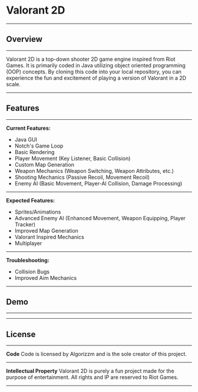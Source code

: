 Valorant 2D
===========

---

## Overview
-----------

Valorant 2D is a top-down shooter 2D game engine inspired from Riot Games. It is primarily coded in Java utilizing object oriented programming (OOP) concepts. By cloning this code into your local repository, you can experience the fun and excitement of playing a version of Valorant in a 2D scale.

---

## Features
-----------

__Current Features:__
* Java GUI
* Notch's Game Loop
* Basic Rendering
* Player Movement (Key Listener, Basic Collision)
* Custom Map Generation
* Weapon Mechanics (Weapon Switching, Weapon Attributes, etc.)
* Shooting Mechanics (Passive Recoil, Movement Recoil)
* Enemy AI (Basic Movement, Player-AI Collision, Damage Processing)

---

__Expected Features:__
* Sprites/Animations
* Advanced Enemy AI (Enhanced Movement, Weapon Equipping, Player Tracker)
* Improved Map Generation
* Valorant Inspired Mechanics
* Multiplayer 

---

__Troubleshooting:__
- Collision Bugs
- Improved Aim Mechanics

---

## Demo
-------

---

## License
----------
__Code__
Code is licensed by Algorizzm and is the sole creator of this project.

---

__Intellectual Property__
Valorant 2D is purely a fun project made for the purpose of entertainment. All rights and IP are reserved to Riot Games.

---
